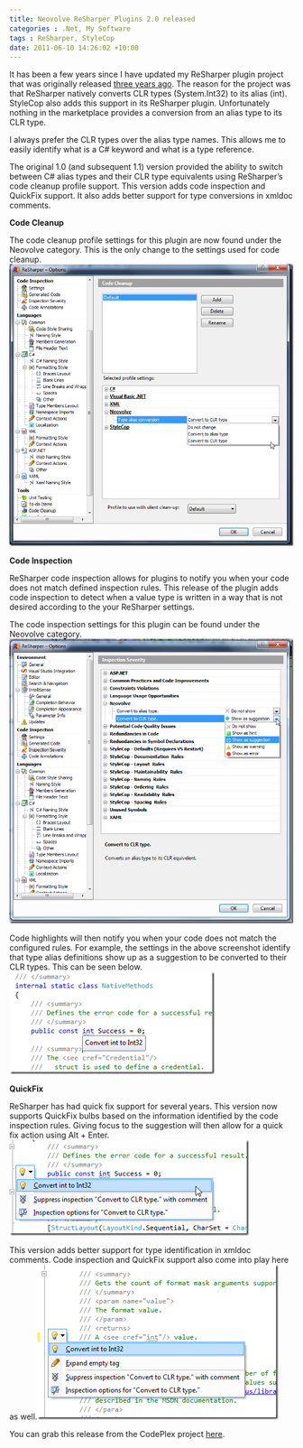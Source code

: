 ```yaml
---
title: Neovolve ReSharper Plugins 2.0 released
categories : .Net, My Software
tags : ReSharper, StyleCop
date: 2011-06-10 14:26:02 +10:00
---
```


It has been a few years since I have updated my ReSharper plugin project that was originally released [three years ago][0]. The reason for the project was that ReSharper natively converts CLR types (System.Int32) to its alias (int). StyleCop also adds this support in its ReSharper plugin. Unfortunately nothing in the marketplace provides a conversion from an alias type to its CLR type. 

I always prefer the CLR types over the alias type names. This allows me to easily identify what is a C# keyword and what is a type reference.

The original 1.0 (and subsequent 1.1) version provided the ability to switch between C# alias types and their CLR type equivalents using ReSharper’s code cleanup profile support. This version adds code inspection and QuickFix support. It also adds better support for type conversions in xmldoc comments.

<!--more-->

**Code Cleanup**

The code cleanup profile settings for this plugin are now found under the Neovolve category. This is the only change to the settings used for code cleanup.![image][1]

**Code Inspection**

ReSharper code inspection allows for plugins to notify you when your code does not match defined inspection rules. This release of the plugin adds code inspection to detect when a value type is written in a way that is not desired according to the your ReSharper settings. 

The code inspection settings for this plugin can be found under the Neovolve category.![image][2]

Code highlights will then notify you when your code does not match the configured rules. For example, the settings in the above screenshot identify that type alias definitions show up as a suggestion to be converted to their CLR types. This can be seen below.![image][3]

**QuickFix**

ReSharper has had quick fix support for several years. This version now supports QuickFix bulbs based on the information identified by the code inspection rules. Giving focus to the suggestion will then allow for a quick fix action using Alt + Enter.![image][4]

This version adds better support for type identification in xmldoc comments. Code inspection and QuickFix support also come into play here as well.![image][5]

You can grab this release from the CodePlex project [here][6].

[0]: /2008/07/06/neovolve-resharper-plugins-1-0-released/
[1]: /files/image_102.png
[2]: /files/image_103.png
[3]: /files/image_104.png
[4]: /files/image_105.png
[5]: /files/image_106.png
[6]: http://neovolvex.codeplex.com/releases/view/45597
